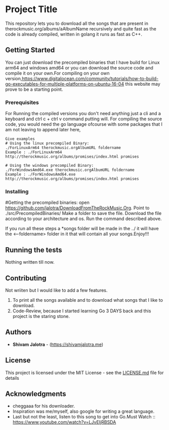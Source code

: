 # Project Title

This repository lets you to download all the songs that are present in therockmusic.org/albums/aAlbumName recursively and quite fast as the code is already compiled, written in golang it runs as fast as C++.

## Getting Started

You can just download the precompiled binaries that I have build for Linux arm64 and windows amd64 or you can download the source code and compile it on your own.For compiling on your own version,https://www.digitalocean.com/community/tutorials/how-to-build-go-executables-for-multiple-platforms-on-ubuntu-16-04 this website may prove to be a starting point.

### Prerequisites

For Running the compiled versions you don't need anything just a cli and a keyboard and ctrl c + ctrl v command putting will.
For compiling the source code, you would need the go language ofcourse with some packages that I am not leaving to append later here,  

```
Give examples
# Using the linux precompiled Binary:
./ForLinuxArm64 therockmusic.orgAlbumURL foldername
Example : ./ForLinuxArm64 http://therockmusic.org/albums/promises/index.html promises 

# Using the windows precompiled Binary:
./ForWindowsAmd64.exe therockmusic.orgAlbumURL foldername
Example : ./ForWindowsAmd64.exe http://therockmusic.org/albums/promises/index.html promises 

```

### Installing
#Getting the precompiled binaries:
open https://github.com/jalotra/DownloadFromTheRockMusic.Org.
Point to ./src/PrecompiledBinaries/
Make a folder to save the file. 
Download the file according to your architecture and os.
Run the command described above.

If you run all these steps a *songs folder will be made in the ../ it will have the <--foldername> folder in it that will contain all your songs.Enjoy!!! 


## Running the tests

Nothing written till now.


## Contributing

Not wriiten but I would like to add a few features.
1. To print all the songs available and to download what songs that I like to download.
2. Code-Review, because I started learning Go 3 DAYS back and this project is the staring stone.



## Authors

* **Shivam Jalotra** - (https://shivamjalotra.me)

## License

This project is licensed under the MIT License - see the [LICENSE.md](LICENSE.md) file for details

## Acknowledgments

* cheggaaa for his downloader. 
* Inspiration was me/myself, also google for writing a great language. 
* Last but not the least, listen to this song to get into Go.Must Watch :: https://www.youtube.com/watch?v=LJvEIjRBSDA